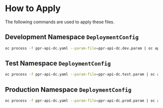 # How to Apply

The following commands are used to apply these files.

## Development Namespace `DeploymentConfig`

```bash
oc process -f ppr-api-dc.yaml --param-file=ppr-api-dc.dev.param | oc apply -n zwmtib-dev -f -
```

## Test Namespace `DeploymentConfig`

```bash
oc process -f ppr-api-dc.yaml --param-file=ppr-api-dc.test.param | oc apply -n zwmtib-test -f -
```

## Production Namespace `DeploymentConfig`

```bash
oc process -f ppr-api-dc.yaml --param-file=ppr-api-dc.prod.param | oc apply -n zwmtib-prod -f -
```
